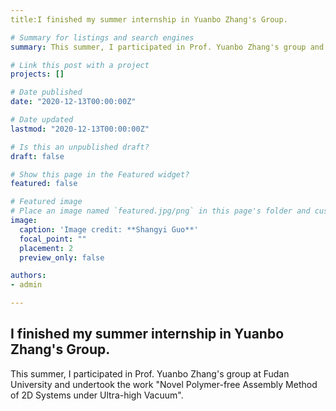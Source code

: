 ```yaml
---
title:I finished my summer internship in Yuanbo Zhang's Group.

# Summary for listings and search engines
summary: This summer, I participated in Prof. Yuanbo Zhang's group and undertook the work "Novel Polymer-free Assembly Method of 2D Systems under Ultra-high Vacuum".

# Link this post with a project
projects: []

# Date published
date: "2020-12-13T00:00:00Z"

# Date updated
lastmod: "2020-12-13T00:00:00Z"

# Is this an unpublished draft?
draft: false

# Show this page in the Featured widget?
featured: false

# Featured image
# Place an image named `featured.jpg/png` in this page's folder and customize its options here.
image:
  caption: 'Image credit: **Shangyi Guo**'
  focal_point: ""
  placement: 2
  preview_only: false

authors:
- admin

---
```


## I finished my summer internship in Yuanbo Zhang's Group.

This summer, I participated in Prof. Yuanbo Zhang's group at Fudan University and undertook the work "Novel Polymer-free Assembly Method of 2D Systems under Ultra-high Vacuum".
